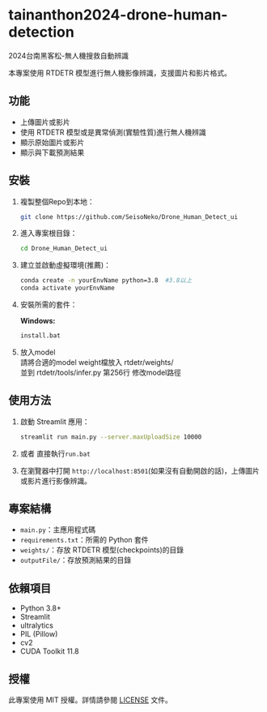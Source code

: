 # tainanthon2024-drone-human-detection
2024台南黑客松-無人機搜救自動辨識

本專案使用 RTDETR 模型進行無人機影像辨識，支援圖片和影片格式。

## 功能

- 上傳圖片或影片
- 使用 RTDETR 模型或是異常偵測(實驗性質)進行無人機辨識
- 顯示原始圖片或影片
- 顯示與下載預測結果

## 安裝

1. 複製整個Repo到本地：

    ```bash
    git clone https://github.com/SeisoNeko/Drone_Human_Detect_ui
    ```

2. 進入專案根目錄：

    ```bash
    cd Drone_Human_Detect_ui
    ```

3. 建立並啟動虛擬環境(推薦)：

    ```bash
    conda create -n yourEnvName python=3.8  #3.8以上
    conda activate yourEnvName  
    ```

5. 安裝所需的套件：

    **Windows:**
    ```bash
    install.bat
    ```

6. 放入model  
    請將合適的model weight檔放入 rtdetr/weights/  
    並到 rtdetr/tools/infer.py 第256行 修改model路徑

## 使用方法

1. 啟動 Streamlit 應用：

    ```bash
    streamlit run main.py --server.maxUploadSize 10000
    ```

2. 或者 直接執行`run.bat`

3. 在瀏覽器中打開 `http://localhost:8501`(如果沒有自動開啟的話)，上傳圖片或影片進行影像辨識。

## 專案結構

- `main.py`：主應用程式碼
- `requirements.txt`：所需的 Python 套件
- `weights/`：存放 RTDETR 模型(checkpoints)的目錄
- `outputFile/`：存放預測結果的目錄

## 依賴項目

- Python 3.8+
- Streamlit
- ultralytics
- PIL (Pillow)
- cv2
- CUDA Toolkit 11.8

## 授權

此專案使用 MIT 授權。詳情請參閱 [LICENSE](LICENSE) 文件。
